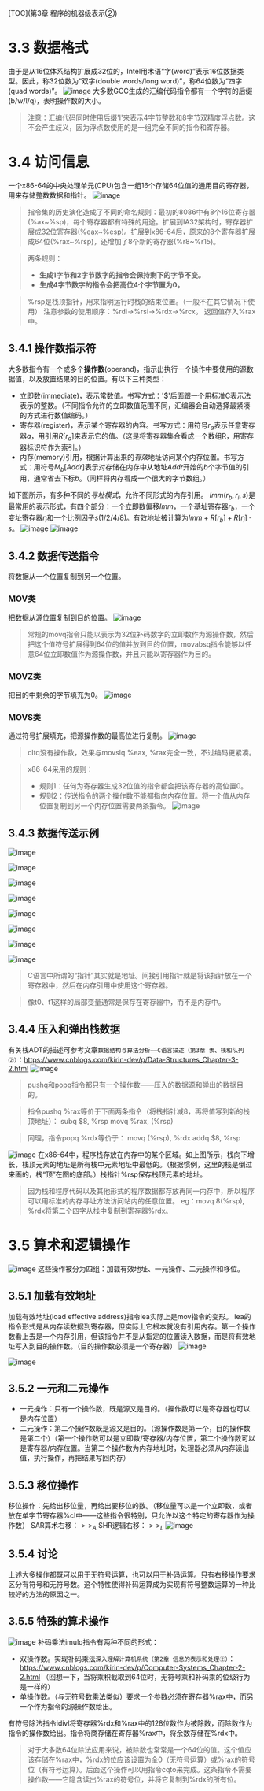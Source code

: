 [TOC](第3章 程序的机器级表示②)

# 3.3 数据格式

由于是从16位体系结构扩展成32位的，Intel用术语“字(word)”表示16位数据类型。因此，称32位数为“双字(double words/long word)”，称64位数为“四字(quad words)”。
![image](https://img2022.cnblogs.com/blog/2975286/202209/2975286-20220929212820786-1200134535.png)
大多数GCC生成的汇编代码指令都有一个字符的后缀(b/w/l/q)，表明操作数的大小。
> 注意：汇编代码同时使用后缀'l'来表示4字节整数和8字节双精度浮点数。这不会产生歧义，因为浮点数使用的是一组完全不同的指令和寄存器。

# 3.4 访问信息

一个x86-64的中央处理单元(CPU)包含一组16个存储64位值的通用目的寄存器，用来存储整数数据和指针。
![image](https://img2022.cnblogs.com/blog/2975286/202210/2975286-20221001082908392-1246960698.jpg)
> 指令集的历史演化造成了不同的命名规则：最初的8086中有8个16位寄存器(%ax\~%sp)，每个寄存器都有特殊的用途。扩展到IA32架构时，寄存器扩展成32位寄存器(%eax\~%esp)。扩展到x86-64后，原来的8个寄存器扩展成64位(%rax\~%rsp)，还增加了8个新的寄存器(%r8\~%r15)。

> 两条规则：
>
> - **生成1字节和2字节数字的指令会保持剩下的字节不变。**
> - **生成4字节数字的指令会把高位4个字节置为0。**

> %rsp是栈顶指针，用来指明运行时栈的结束位置。（一般不在其它情况下使用）
> 注意参数的使用顺序：%rdi->%rsi->%rdx->%rcx。
> 返回值存入%rax中。

## 3.4.1 操作数指示符

大多数指令有一个或多个**操作数**(operand)，指示出执行一个操作中要使用的源数据值，以及放置结果的目的位置。有以下三种类型：

- 立即数(immediate)，表示常数值。书写方式：'\$'后面跟一个用标准C表示法表示的整数。（不同指令允许的立即数值范围不同，汇编器会自动选择最紧凑的方式进行数值编码。）
- 寄存器(register)，表示某个寄存器的内容。书写方式：用符号$r_a$表示任意寄存器$a$，用引用$R[r_a]$来表示它的值。（这是将寄存器集合看成一个数组R，用寄存器标识符作为索引。）
- 内存(memory)引用，根据计算出来的*有效*地址访问某个内存位置。书写方式：用符号$M_{b}[Addr]$表示对存储在内存中从地址$Addr$开始的$b$个字节值的引用，通常省去下标$b$。（同样将内存看成一个很大的字节数组。）

如下图所示，有多种不同的*寻址模式*，允许不同形式的内存引用。
$Imm(r_b, r_i, s)$是最常用的表示形式，有四个部分：一个立即数偏移$Imm$，一个基址寄存器$r_b$，一个变址寄存器$r_i$和一个比例因子$s$(1/2/4/8)。有效地址被计算为$Imm+R[r_b]+R[r_i]·s$。
![image](https://img2022.cnblogs.com/blog/2975286/202210/2975286-20221001090156185-1506015767.jpg)
![image](https://img2022.cnblogs.com/blog/2975286/202210/2975286-20221001090708666-1120734775.png)

## 3.4.2 数据传送指令

将数据从一个位置复制到另一个位置。

### MOV类

把数据从源位置复制到目的位置。
![image](https://img2022.cnblogs.com/blog/2975286/202210/2975286-20221001091757264-835971078.jpg)
> 常规的movq指令只能以表示为32位补码数字的立即数作为源操作数，然后把这个值符号扩展得到64位的值并放到目的位置，movabsq指令能够以任意64位立即数值作为源操作数，并且只能以寄存器作为目的。

### MOVZ类

把目的中剩余的字节填充为0。
![image](https://img2022.cnblogs.com/blog/2975286/202210/2975286-20221001092209268-827931918.jpg)

### MOVS类

通过符号扩展填充，把源操作数的最高位进行复制。
![image](https://img2022.cnblogs.com/blog/2975286/202210/2975286-20221001092250267-2046466928.jpg)
> cltq没有操作数，效果与movslq %eax, %rax完全一致，不过编码更紧凑。

> x86-64采用的规则：
>
> - 规则1：任何为寄存器生成32位值的指令都会把该寄存器的高位置0。
> - 规则2：传送指令的两个操作数不能都指向内存位置。将一个值从内存位置复制到另一个内存位置需要两条指令。
![image](https://img2022.cnblogs.com/blog/2975286/202210/2975286-20221001093146990-1967838970.png)

## 3.4.3 数据传送示例

![image](https://img2022.cnblogs.com/blog/2975286/202210/2975286-20221001093552776-959998959.png)

![image](https://img2022.cnblogs.com/blog/2975286/202210/2975286-20221001093605314-1900457570.png)

![image](https://img2022.cnblogs.com/blog/2975286/202210/2975286-20221001093652658-585179029.png)

![image](https://img2022.cnblogs.com/blog/2975286/202210/2975286-20221001093716789-1141068837.png)

![image](https://img2022.cnblogs.com/blog/2975286/202210/2975286-20221001093802767-874398167.png)

![image](https://img2022.cnblogs.com/blog/2975286/202210/2975286-20221001093819941-1283520874.png)

![image](https://img2022.cnblogs.com/blog/2975286/202210/2975286-20221001093837430-595727376.png)

![image](https://img2022.cnblogs.com/blog/2975286/202210/2975286-20221001093903701-2060614322.png)
> C语言中所谓的“指针”其实就是地址。间接引用指针就是将该指针放在一个寄存器中，然后在内存引用中使用这个寄存器。

> 像t0、t1这样的局部变量通常是保存在寄存器中，而不是内存中。

## 3.4.4 压入和弹出栈数据

有关栈ADT的描述可参考文章`数据结构与算法分析——C语言描述（第3章 表、栈和队列②）`：<https://www.cnblogs.com/kirin-dev/p/Data-Structures_Chapter-3-2.html>
![image](https://img2022.cnblogs.com/blog/2975286/202210/2975286-20221001094827495-2009349484.jpg)
> pushq和popq指令都只有一个操作数——压入的数据源和弹出的数据目的。

> 指令pushq %rax等价于下面两条指令（将栈指针减8，再将值写到新的栈顶地址）：
> subq $8, %rsp
> movq %rax, (%rsp)

> 同理，指令popq %rdx等价于：
> movq (%rsp), %rdx
> addq $8, %rsp

![image](https://img2022.cnblogs.com/blog/2975286/202210/2975286-20221001095406452-1779604095.jpg)
在x86-64中，程序栈存放在内存中的某个区域。如上图所示，栈向下增长，栈顶元素的地址是所有栈中元素地址中最低的。（根据惯例，这里的栈是倒过来画的，栈“顶”在图的底部。）栈指针%rsp保存栈顶元素的地址。
> 因为栈和程序代码以及其他形式的程序数据都存放再同一内存中，所以程序可以用标准的内存寻址方法访问站内的任意位置。
> eg：movq 8(%rsp), %rdx将第二个四字从栈中复制到寄存器%rdx。

# 3.5 算术和逻辑操作

![image](https://img2022.cnblogs.com/blog/2975286/202210/2975286-20221001200431599-2079766417.jpg)
这些操作被分为四组：加载有效地址、一元操作、二元操作和移位。

## 3.5.1 加载有效地址

加载有效地址(load effective address)指令lea实际上是mov指令的变形。
lea的指令形式是从内存读数据到寄存器，但实际上它根本就没有引用内存。第一个操作数看上去是一个内存引用，但该指令并不是从指定的位置读入数据，而是将有效地址写入到目的操作数。（目的操作数必须是一个寄存器）
![image](https://img2022.cnblogs.com/blog/2975286/202210/2975286-20221001211810954-1294776100.png)

![image](https://img2022.cnblogs.com/blog/2975286/202210/2975286-20221001211907289-496545490.png)

## 3.5.2 一元和二元操作

- 一元操作：只有一个操作数，既是源又是目的。（操作数可以是寄存器也可以是内存位置）
- 二元操作：第二个操作数既是源又是目的。（源操作数是第一个，目的操作数是第二个）（第一个操作数可以是立即数/寄存器/内存位置，第二个操作数可以是寄存器/内存位置。当第二个操作数为内存地址时，处理器必须从内存读出值，执行操作，再把结果写回内存）

## 3.5.3 移位操作

移位操作：先给出移位量，再给出要移位的数。（移位量可以是一个立即数，或者放在单字节寄存器%cl中——这些指令很特别，只允许以这个特定的寄存器作为操作数）
SAR算术右移：$>>_A$
SHR逻辑右移：$>>_L$
![image](https://img2022.cnblogs.com/blog/2975286/202210/2975286-20221001214323665-2131465296.jpg)

## 3.5.4 讨论

上述大多操作都既可以用于无符号运算，也可以用于补码运算。只有右移操作要求区分有符号和无符号数。这个特性使得补码运算成为实现有符号整数运算的一种比较好的方法的原因之一。

## 3.5.5 特殊的算术操作

![image](https://img2022.cnblogs.com/blog/2975286/202210/2975286-20221001222121063-1304011031.jpg)
补码乘法imulq指令有两种不同的形式：

- 双操作数。实现补码乘法`深入理解计算机系统（第2章 信息的表示和处理②）`：<https://www.cnblogs.com/kirin-dev/p/Computer-Systems_Chapter-2-2.html> （回想一下，当将乘积截取到64位时，无符号乘和补码乘的位级行为是一样的）
- 单操作数。（与无符号数乘法类似）要求一个参数必须在寄存器%rax中，而另一个作为指令的源操作数给出。

有符号除法指令idivl将寄存器%rdx和%rax中的128位数作为被除数，而除数作为指令的操作数给出。指令将商存储在寄存器%rax中，将余数存储在%rdx中。
> 对于大多数64位除法应用来说，被除数也常常是一个64位的值。这个值应该存储在%rax中，%rdx的位应该设置为全0（无符号运算）或%rax的符号位（有符号运算）。后面这个操作可以用指令cqto来完成。这条指令不需要操作数——它隐含读出%rax的符号位，并将它复制到%rdx的所有位。
